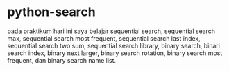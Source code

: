 # python-search
pada praktikum hari ini saya belajar sequential search, sequential search max, sequential search most frequent, sequential search last index, sequential search two sum, sequential search library, binary search, binari search index, binary next larger, binary search rotation, binary search most frequent, dan binary search name list.
